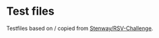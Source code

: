 # Test files

Testfiles based on / copied from [Stenway/RSV-Challenge](https://github.com/Stenway/RSV-Challenge/tree/main/TestFiles).